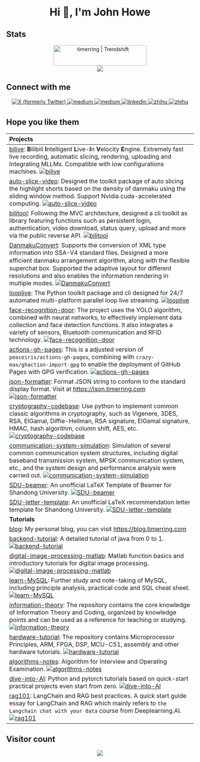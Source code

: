 ## <h1 align="center">Hi 👋, I'm John Howe</h1>

## Stats

<div align="center">
<a href="https://trendshift.io/developers/8761" target="_blank"><img src="https://trendshift.io/api/badge/developers/8761" alt="timerring | Trendshift" style="width: 250px; height: 55px;" width="250" height="55"/></a>
</div> 

<div align="center">
<img src="https://github-readme-stats.vercel.app/api?username=timerring&count_private=true&show_icons=true&hide_border=true&theme=vue"/>
</div> 

## Connect with me  
<div align="center">
<a href="https://x.com/" target="_blank">
<img src="https://img.shields.io/badge/X%20(Twitter)-%23000000.svg?style=for-the-badge&logo=X&logoColor=white" alt="X (formerly Twitter)" style="margin-bottom: 5px;" />
</a>
<a href="https://medium.com/@timerring" target="_blank">
<img src=https://img.shields.io/badge/medium-%23292929.svg?&style=for-the-badge&logo=medium&logoColor=white alt=medium style="margin-bottom: 5px;" />
</a>
<a href="https://blog.timerring.com/" target="_blank">
<img src=https://img.shields.io/badge/-My%20Blog-000000?style=for-the-badge&logo=hugo&logoColor=white alt=medium style="margin-bottom: 5px;" />
</a>
<a href="https://www.linkedin.com/in/john-howe-zh/" target="_blank">
<img src=https://img.shields.io/badge/linkedin-%231E77B5.svg?&style=for-the-badge&logo=linkedin&logoColor=white alt=linkedin style="margin-bottom: 5px;" />
</a>
<a href="https://www.zhihu.com/people/timerring" target="_blank">
<img src=https://img.shields.io/badge/zhihu-%231872F6.svg?&style=for-the-badge&logo=zhihu&logoColor=white alt=zhihu style="margin-bottom: 5px;" />
</a>
<a href="https://stackoverflow.com/users/19513967/timerring" target="_blank">
<img src=https://img.shields.io/badge/-Stack%20Overflow-F58025?style=for-the-badge&logo=stackoverflow&logoColor=white alt=zhihu style="margin-bottom: 5px;" />
</a>
</div>  

## Hope you like them

|Projects|
|:---|
|[bilive](https://github.com/timerring/bilive): **B**ilibili **I**ntelligent **L**ive-**I**n **V**elocity **E**ngine. Extremely fast live recording, automatic slicing, rendering, uploading and Integrating MLLMs. Compatible with low configurations machines.  [![bilive](https://img.shields.io/github/stars/timerring/bilive?style=social&logoColor=343b41)](https://github.com/timerring/bilive)|
|[auto-slice-video](https://github.com/timerring/auto-slice-video): Designed the toolkit package of auto slicing the highlight shorts based on the density of danmaku using the sliding window method. Support Nvidia cuda-accelerated computing. [![auto-slice-video](https://img.shields.io/github/stars/timerring/auto-slice-video?style=social&logoColor=343b41)](https://github.com/timerring/auto-slice-video)|
|[bilitool](https://github.com/timerring/bilitool): Following the MVC architecture, designed a cli toolkit as library featuring functions such as persistent login, authentication, video download, status query, upload and more via the public reverse API. [![bilitool](https://img.shields.io/github/stars/timerring/bilitool?style=social&logoColor=343b41)](https://github.com/timerring/bilitool)|
|[DanmakuConvert](https://github.com/timerring/DanmakuConvert): Supports the conversion of XML type information into SSA-V4 standard files. Designed a more eﬀicient danmaku arrangement algorithm, along with the flexible superchat box. Supported the adaptive layout for different resolutions and also enables the information rendering in multiple modes. [![DanmakuConvert](https://img.shields.io/github/stars/timerring/DanmakuConvert?style=social&logoColor=343b41)](https://github.com/timerring/DanmakuConvert)|
|[looplive](https://github.com/timerring/looplive): The Python toolkit package and cli designed for 24/7 automated multi-platform parallel loop live streaming. [![looplive](https://img.shields.io/github/stars/timerring/looplive?style=social&logoColor=343b41)](https://github.com/timerring/looplive)|
|[face-recognition-door](https://github.com/timerring/face-recognition-door): The project uses the YOLO algorithm, combined with neural networks, to effectively implement data collection and face detection functions. It also integrates a variety of sensors, Bluetooth communication and RFID technology. [![face-recognition-door](https://img.shields.io/github/stars/timerring/face-recognition-door?style=social&logoColor=343b41)](https://github.com/timerring/face-recognition-door)|
|[actions-gh-pages](https://github.com/timerring/actions-gh-pages): This is a adjusted version of `peaceiris/actions-gh-pages`, combining with `crazy-max/ghaction-import-gpg` to enable the deployment of GitHub Pages with GPG verification. [![actions-gh-pages](https://img.shields.io/github/stars/timerring/actions-gh-pages?style=social&logoColor=343b41)](https://github.com/timerring/actions-gh-pages)|
|[json-formatter](https://github.com/timerring/json-formatter): Format JSON string to conform to the standard display format. Visit at https://json.timerring.com [![json-formatter](https://img.shields.io/github/stars/timerring/json-formatter?style=social&logoColor=343b41)](https://github.com/timerring/json-formatter)|
|[cryptography-codebase](https://github.com/timerring/cryptography-codebase): Use python to implement common classic algorithms in cryptography, such as Vigenere, 3DES, RSA, ElGamal, Diffie-Hellman, RSA signature, ElGamal signature, HMAC, hash algorithm, column shift, AES, etc. [![cryptography-codebase](https://img.shields.io/github/stars/timerring/cryptography-codebase?style=social&logoColor=343b41)](https://github.com/timerring/cryptography-codebase)|
|[communication-system-simulation](https://github.com/timerring/communication-system-simulation): Simulation of several common communication system structures, including digital baseband transmission system, MPSK communication system, etc., and the system design and performance analysis were carried out. [![communication-system-simulation](https://img.shields.io/github/stars/timerring/communication-system-simulation?style=social&logoColor=343b41)](https://github.com/timerring/communication-system-simulation)|
|[SDU-beamer](https://github.com/timerring/SDU-beamer): An unofficial LaTeX Template of Beamer for Shandong University. [![SDU-beamer](https://img.shields.io/github/stars/timerring/SDU-beamer?style=social&logoColor=343b41)](https://github.com/timerring/SDU-beamer)|
|[SDU-letter-template](https://github.com/timerring/SDU-letter-template): An unofficial LaTeX recommendation letter template for Shandong University. [![SDU-letter-template](https://img.shields.io/github/stars/timerring/SDU-letter-template?style=social&logoColor=343b41)](https://github.com/timerring/SDU-letter-template)|
|**Tutorials**|
|[blog](https://github.com/timerring/blog): My personal blog, you can visit https://blog.timerring.com |
|[backend-tutorial](https://github.com/timerring/backend-tutorial): A detailed tutorial of java from 0 to 1. [![backend-tutorial](https://img.shields.io/github/stars/timerring/backend-tutorial?style=social&logoColor=343b41)](https://github.com/timerring/backend-tutorial)|
|[digital-image-processing-matlab](https://github.com/timerring/digital-image-processing-matlab): Matlab function basics and introductory tutorials for digital image processing. [![digital-image-processing-matlab](https://img.shields.io/github/stars/timerring/digital-image-processing-matlab?style=social&logoColor=343b41)](https://github.com/timerring/digital-image-processing-matlab)|
|[learn-MySQL](https://github.com/timerring/learn-MySQL): Further study and note-taking of MySQL, including principle analysis, practical code and SQL cheat sheet. [![learn-MySQL](https://img.shields.io/github/stars/timerring/learn-MySQL?style=social&logoColor=343b41)](https://github.com/timerring/learn-MySQL)|
|[information-theory](https://github.com/timerring/information-theory): The repository contains the core knowledge of Information Theory and Coding, organized by knowledge points and can be used as a reference for teaching or studying. [![information-theory](https://img.shields.io/github/stars/timerring/information-theory?style=social&logoColor=343b41)](https://github.com/timerring/information-theory)|
|[hardware-tutorial](https://github.com/timerring/hardware-tutorial): The repository contains Microprocessor Principles, ARM, FPGA, DSP, MCU-C51, assembly and other hardware tutorials. [![hardware-tutorial](https://img.shields.io/github/stars/timerring/hardware-tutorial?style=social&logoColor=343b41)](https://github.com/timerring/hardware-tutorial)|
|[algorithms-notes](https://github.com/timerring/algorithms-notes): Algorithm for Interview and Operating Examination. [![algorithms-notes](https://img.shields.io/github/stars/timerring/algorithms-notes?style=social&logoColor=343b41)](https://github.com/timerring/algorithms-notes)|
|[dive-into-AI](https://github.com/timerring/dive-into-AI): Python and pytorch tutorials based on quick-start practical projects even start from zero. [![dive-into-AI](https://img.shields.io/github/stars/timerring/dive-into-AI?style=social&logoColor=343b41)](https://github.com/timerring/dive-into-AI)|
|[rag101](https://github.com/timerring/rag101): LangChain and RAG best practices. A quick start guide essay for LangChain and RAG which mainly refers to `the Langchain chat with your data` course from Deeplearning.AI. [![rag101](https://img.shields.io/github/stars/timerring/rag101?style=social&logoColor=343b41)](https://github.com/timerring/rag101)|

## Visitor count
<p align="center"> 
  <img src="https://profile-counter.glitch.me/timerring/count.svg" />
</p>
